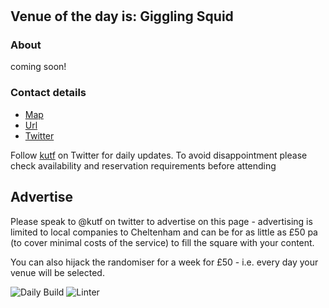 #
<!-- lunch_item starts -->
## Venue of the day is: Giggling Squid

### About

coming soon!

### Contact details

- [Map](https://www.google.com/maps/place/Giggling%20Squid+Cheltenham/)
- [Url](https://www.gigglingsquid.com)
- [Twitter](@GigglingSquid)

<!-- lunch_item ends -->

Follow [kutf](https://twitter.com/kutf) on Twitter for daily updates. To avoid disappointment please check availability and reservation requirements before attending

## Advertise

Please speak to @kutf on twitter to advertise on this page - advertising is limited to local companies to Cheltenham and can be for as little as £50 pa (to cover minimal costs of the service) to fill the square with your content.

You can also hijack the randomiser for a week for £50 - i.e. every day your venue will be selected.

![Daily Build](https://github.com/MatBenfield/lunch.thechels.uk/workflows/Daily%20Build/badge.svg)
![Linter](https://github.com/MatBenfield/lunch.thechels.uk/workflows/Linter/badge.svg)
